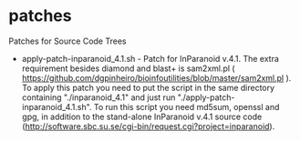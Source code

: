 # patches
Patches for Source Code Trees

* apply-patch-inparanoid_4.1.sh - Patch for InParanoid v.4.1. The extra requirement besides diamond and blast+ is sam2xml.pl ( https://github.com/dgpinheiro/bioinfoutilities/blob/master/sam2xml.pl ). To apply this patch you need to put the script in the same directory containing "./inparanoid_4.1" and just run "./apply-patch-inparanoid_4.1.sh". To run this script you need md5sum, openssl and gpg, in addition to the stand-alone InParanoid v.4.1 source code (http://software.sbc.su.se/cgi-bin/request.cgi?project=inparanoid). 
